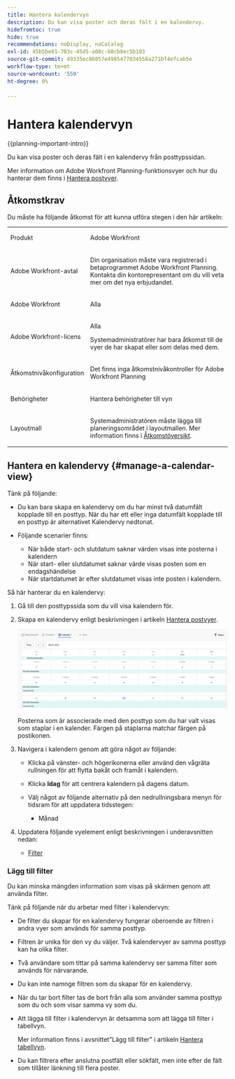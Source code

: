```yaml
---
title: Hantera kalendervyn
description: Du kan visa poster och deras fält i en kalendervy.
hidefromtoc: true
hide: true
recommendations: noDisplay, noCatalog
exl-id: 45b5be81-703c-45d5-a08c-60cb8ec5b103
source-git-commit: 49335ec86057e4985477034558a271bf4efcab5e
workflow-type: tm+mt
source-wordcount: '559'
ht-degree: 0%

---
```


# Hantera kalendervyn

<!--
title: Manage the calendar view
description: You can display records in a calendar view.
hidefromtoc: yes
author: Alina
feature: Work Management
role: User
hide: yes
-->

<!--update the metadata with real information when making this available in TOC and in the left nav-->

{{planning-important-intro}}

Du kan visa poster och deras fält i en kalendervy från posttypssidan.

Mer information om Adobe Workfront Planning-funktionsvyer och hur du hanterar dem finns i [Hantera postvyer](../views/manage-record-views.md).

## Åtkomstkrav

Du måste ha följande åtkomst för att kunna utföra stegen i den här artikeln:

<table style="table-layout:auto">
 <col>
 </col>
 <col>
 </col>
 <tbody>
    <tr>
<tr>
<td>
   <p> Produkt</p> </td>
   <td>
   <p> Adobe Workfront</p> </td>
  </tr>  
 <td role="rowheader"><p>Adobe Workfront-avtal</p></td>
   <td>
<p>Din organisation måste vara registrerad i betaprogrammet Adobe Workfront Planning. Kontakta din kontorepresentant om du vill veta mer om det nya erbjudandet. </p>
   </td>
  </tr>
  <tr>
   <td role="rowheader"><p>Adobe Workfront</p></td>
   <td>
<p>Alla</p>
   </td>
  </tr>
  <tr>
   <td role="rowheader"><p>Adobe Workfront-licens</p></td>
   <td>
   <p>Alla</p> 
   <p>Systemadministratörer har bara åtkomst till de vyer de har skapat eller som delas med dem. </p>
  </td>
  </tr>

<tr>
   <td role="rowheader">Åtkomstnivåkonfiguration</td>
   <td> <p>Det finns inga åtkomstnivåkontroller för Adobe Workfront Planning</p>  
</td>
  </tr>

<tr>
   <td role="rowheader"><p>Behörigheter</p></td>
   <td> <p>Hantera behörigheter till vyn</p>  
</td>
  </tr>

<tr>
   <td role="rowheader">Layoutmall</td>
   <td> <p>Systemadministratören måste lägga till planeringsområdet i layoutmallen. Mer information finns i <a href="../access/access-overview.md">Åtkomstöversikt</a>. </p>  
</td>
  </tr>
 </tbody>
</table>


## Hantera en kalendervy {#manage-a-calendar-view}

<!--insert screen shot of calendar view-->

Tänk på följande:

* Du kan bara skapa en kalendervy om du har minst två datumfält kopplade till en posttyp. När du har ett eller inga datumfält kopplade till en posttyp är alternativet Kalendervy nedtonat.
* Följande scenarier finns:

   * När både start- och slutdatum saknar värden visas inte posterna i kalendern
   * När start- eller slutdatumet saknar värde visas posten som en endagshändelse
   * När startdatumet är efter slutdatumet visas inte posten i kalendern.

Så här hanterar du en kalendervy:

1. Gå till den posttypssida som du vill visa kalendern för.
1. Skapa en kalendervy enligt beskrivningen i artikeln [Hantera postvyer](../views/manage-record-views.md).

   ![](assets/calendar-view-example.png)

   Posterna som är associerade med den posttyp som du har valt visas som staplar i en kalender. Färgen på staplarna matchar färgen på postikonen.

1. Navigera i kalendern genom att göra något av följande:

   * Klicka på vänster- och högerikonerna eller använd den vågräta rullningen för att flytta bakåt och framåt i kalendern.
   * Klicka **Idag** för att centrera kalendern på dagens datum.
   * Välj något av följande alternativ på den nedrullningsbara menyn för tidsram för att uppdatera tidsstegen:

      * Månad
1. Uppdatera följande vyelement enligt beskrivningen i underavsnitten nedan:
   * [Filter](#add-filters)
     <!--* [Grouping](#add-grouping)-->
     <!--* [Settings](#edit-the-calendar-view-settings)-->
     <!--* [Sort](#add-sort) not sure if this is present in calendar views?!; also check the anchor and make sure it's correct-->

### Lägg till filter

Du kan minska mängden information som visas på skärmen genom att använda filter.

Tänk på följande när du arbetar med filter i kalendervyn:

<!-- this list is almost identical to the one for the table view - update both-->

* De filter du skapar för en kalendervy fungerar oberoende av filtren i andra vyer som används för samma posttyp.

* Filtren är unika för den vy du väljer. Två kalendervyer av samma posttyp kan ha olika filter.

* Två användare som tittar på samma kalendervy ser samma filter som används för närvarande.

* Du kan inte namnge filtren som du skapar för en kalendervy.

* När du tar bort filter tas de bort från alla som använder samma posttyp som du och som visar samma vy som du.

* Att lägga till filter i kalendervyn är detsamma som att lägga till filter i tabellvyn.

  Mer information finns i avsnittet&quot;Lägg till filter&quot; i artikeln [Hantera tabellvyn](/help/quicksilver/maestro/views/manage-the-table-view.md).

* Du kan filtrera efter anslutna postfält eller sökfält, men inte efter de fält som tillåter länkning till flera poster.

